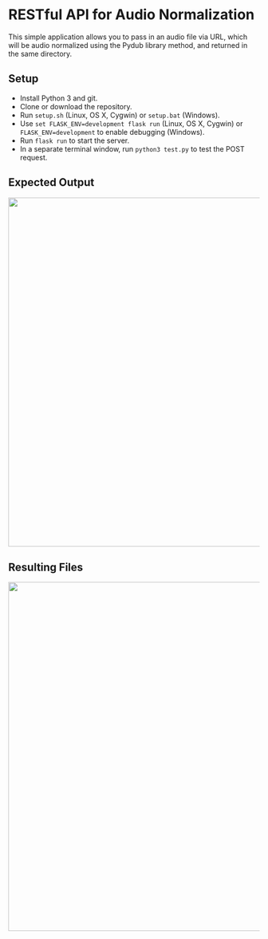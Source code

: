 # RESTful API for Audio Normalization

This simple application allows you to pass in an audio file via URL, which will be audio normalized using the Pydub library method, and returned in the same directory.

## Setup

- Install Python 3 and git.
- Clone or download the repository.
- Run `setup.sh` (Linux, OS X, Cygwin) or `setup.bat` (Windows).
- Use `set FLASK_ENV=development flask run` (Linux, OS X, Cygwin) or `FLASK_ENV=development` to enable debugging (Windows).
- Run `flask run` to start the server.
- In a separate terminal window, run `python3 test.py` to test the POST request.

## Expected Output
<img src="https://github.com/sudosoph/simple-normalization-api/blob/main/img/output.png" width="700">

## Resulting Files
<img src="https://github.com/sudosoph/simple-normalization-api/blob/main/img/files.png" width="700">